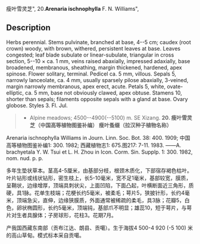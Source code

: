 瘦叶雪灵芝",
20.**Arenaria ischnophylla** F. N. Williams",

## Description
Herbs perennial. Stems pulvinate, branched at base, 4--5 cm; caudex (root crown) woody, with brown, withered, persistent leaves at base. Leaves congested; leaf blade subulate or linear-subulate, triangular in cross section, 5--10 × ca. 1 mm, veins raised abaxially, impressed adaxially, base broadened, membranous, sheathing, margin thickened, hardened, apex spinose. Flower solitary, terminal. Pedicel ca. 5 mm, villous. Sepals 5, narrowly lanceolate, ca. 4 mm, usually sparsely pilose abaxially, 3-veined, margin narrowly membranous, apex erect, acute. Petals 5, white, ovate-elliptic, ca. 5 mm, base not obviously clawed, apex obtuse. Stamens 10, shorter than sepals; filaments opposite sepals with a gland at base. Ovary globose. Styles 3. Fl. Jul.

> * Alpine meadows; 4500--4900(--5100) m. SE Xizang.
**20. 瘦叶雪灵芝（中国高等植物图鉴补编） 瘦叶蚤缀（拉汉种子植物名称）**

Arenaria ischnophylla Williams in Journ. Linn. Soc. Bot. 38: 400. 1909; 中国高等植物图鉴补编1: 300. 1982; 西藏植物志1: 675.图217: 7-11. 1983. ——A. brachyetala Y. W. Tsui et L. H. Zhou in Icon. Corm. Sin. Supplp. 1: 300. 1982, nom. nud. p. p.

多年生垫状草本。茎高4-5厘米，由基部分枝，根颈木质化，下部宿存褐色枯叶。叶片钻形或线状钻形，密生枝上，长5-10毫米，宽不足1毫米，基部较宽，膜质，呈鞘状，边缘增厚，顶端具刺状尖，上面凹陷，下面凸起，叶横断面近三角形，质硬，具1脉。花单生枝端；花梗长约5毫米，被柔毛；萼片5，狭披针形，长约4毫米，顶端急尖，直伸，边缘狭膜质，外面通常被稀疏的柔毛，具3脉；花瓣5，白色，卵状椭圆形，长约5毫米，顶端钝，基部爪不明显；雄蕊10，短于萼片，与萼片对生者具腺体；子房球形，花柱3。花期7月。

产我国西藏东南部（贡布江达、朗县、贡噶）。生于海拔4 500-4 920 (-5 100) 米的高山草甸。模式标本采自贡噶。
